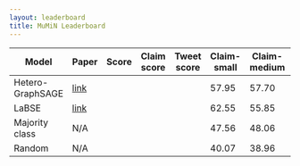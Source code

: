 ```yaml
---
layout: leaderboard
title: MuMiN Leaderboard
---
```


<div class="table-wrapper centered">
<table id="leaderboard" class="sortable fixed centered small-font">
 <thead>
  <tr>
   <th><span data-toggle="tooltip" data-placement="bottom" data-container="body" title="The name of the model">Model</span></th>
   <th><span data-toggle="tooltip" data-placement="bottom" data-container="body" title="URL to the paper in which the model was published">Paper</span></th>
   <th id="score-col"><span data-toggle="tooltip" data-placement="bottom" data-container="body" title="Average of the scores">Score</span></th>
   <th><span data-toggle="tooltip" data-placement="bottom" data-container="body" title="Average of the claim scores">Claim score</span></th>
   <th><span data-toggle="tooltip" data-placement="bottom" data-container="body" title="Average of the tweet scores">Tweet score</span></th>
   <th><span data-toggle="tooltip" data-placement="bottom" data-container="body" title="Macro-average F1-score">Claim-small</span></th>
   <th><span data-toggle="tooltip" data-placement="bottom" data-container="body" title="Macro-average F1-score">Claim-medium</span></th>
   <th><span data-toggle="tooltip" data-placement="bottom" data-container="body" title="Macro-average F1-score">Claim-large</span></th>
   <th><span data-toggle="tooltip" data-placement="bottom" data-container="body" title="Macro-average F1-score">Tweet-small</span></th>
   <th><span data-toggle="tooltip" data-placement="bottom" data-container="body" title="Macro-average F1-score">Tweet-medium</span></th>
   <th><span data-toggle="tooltip" data-placement="bottom" data-container="body" title="Macro-average F1-score">Tweet-large</span></th>
  </tr>
 </thead>
 <tbody>
  <tr>
   <td>Hetero-GraphSAGE</td>
   <td><a href="https://arxiv.org/">link</a></td>
   <td class="score"></td>
   <td class="claim-score"></td>
   <td class="tweet-score"></td>
   <td class="claim small">57.95</td>
   <td class="claim medium">57.70</td>
   <td class="claim large">59.80</td>
   <td class="tweet small">56.05</td>
   <td class="tweet medium">54.10</td>
   <td class="tweet large">61.45</td>
  </tr>
  <tr>
   <td>LaBSE</td>
   <td><a href="https://arxiv.org/">link</a></td>
   <td class="score"></td>
   <td class="claim-score"></td>
   <td class="tweet-score"></td>
   <td class="claim-small">62.55</td>
   <td class="claim-medium">55.85</td>
   <td class="claim-large">57.90</td>
   <td class="tweet-small">54.50</td>
   <td class="tweet-medium">57.45</td>
   <td class="tweet-large">52.80</td>
  </tr>
  <tr>
   <td>Majority class</td>
   <td>N/A</td>
   <td class="score"></td>
   <td class="claim-score"></td>
   <td class="tweet-score"></td>
   <td class="claim-small">47.56</td>
   <td class="claim-medium">48.06</td>
   <td class="claim-large">48.13</td>
   <td class="tweet-small">48.77</td>
   <td class="tweet-medium">48.56</td>
   <td class="tweet-large">48.87</td>
  </tr>
  <tr>
   <td>Random</td>
   <td>N/A</td>
   <td class="score"></td>
   <td class="claim-score"></td>
   <td class="tweet-score"></td>
   <td class="claim-small">40.07</td>
   <td class="claim-medium">38.96</td>
   <td class="claim-large">38.79</td>
   <td class="tweet-small">37.18</td>
   <td class="tweet-medium">37.72</td>
   <td class="tweet-large">36.90</td>
  </tr>
 </tbody>
</table>
</div>
